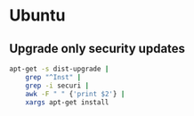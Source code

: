 # Ubuntu

## Upgrade only security updates

```bash
apt-get -s dist-upgrade |
	grep "^Inst" | 
    grep -i securi |
    awk -F " " {'print $2'} | 
    xargs apt-get install
```
